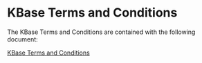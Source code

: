 # KBase Terms and Conditions

The KBase Terms and Conditions are contained with the following document:

<div><a href="https://www.kbase.us/about/terms-and-conditions-rev-10-2022/" target="_blank">KBase Terms and Conditions</a></div>
